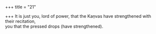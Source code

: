 +++
title = "21"

+++
It is just you, lord of power, that the Kaṇvas have strengthened with  their recitation,  
you that the pressed drops (have strengthened).  